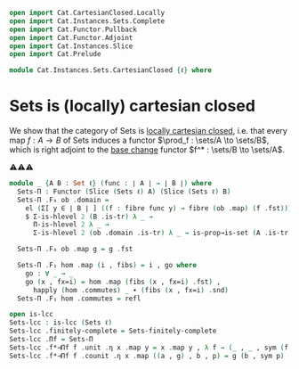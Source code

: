 ```agda
open import Cat.CartesianClosed.Locally
open import Cat.Instances.Sets.Complete
open import Cat.Functor.Pullback
open import Cat.Functor.Adjoint
open import Cat.Instances.Slice
open import Cat.Prelude

module Cat.Instances.Sets.CartesianClosed {ℓ} where
```

<!--
```agda
open Functor
open /-Obj
open /-Hom
open _⊣_
open _=>_
```
-->

# Sets is (locally) cartesian closed

We show that the category of Sets is [locally cartesian closed], i.e.
that every map $f : A \to B$ of Sets induces a functor $\prod_f :
\sets/A \to \sets/B$, which is right adjoint to the [base change]
functor $f^* : \sets/B \to \sets/A$.

[locally cartesian closed]: Cat.CartesianClosed.Locally.html
[base change]: Cat.Functor.Pullback.html

⚠️⚠️⚠️

```agda
module _ {A B : Set ℓ} (func : ∣ A ∣ → ∣ B ∣) where
  Sets-Π : Functor (Slice (Sets ℓ) A) (Slice (Sets ℓ) B)
  Sets-Π .F₀ ob .domain =
    el (Σ[ y ∈ ∣ B ∣ ] ((f : fibre func y) → fibre (ob .map) (f .fst)))
    $ Σ-is-hlevel 2 (B .is-tr) λ _ →
      Π-is-hlevel 2 λ _ →
      Σ-is-hlevel 2 (ob .domain .is-tr) λ _ → is-prop→is-set (A .is-tr _ _)

  Sets-Π .F₀ ob .map g = g .fst

  Sets-Π .F₁ hom .map (i , fibs) = i , go where
    go : ∀ _ → _
    go (x , fx=i) = hom .map (fibs (x , fx=i) .fst) ,
      happly (hom .commutes) _ ∙ (fibs (x , fx=i) .snd)
  Sets-Π .F₁ hom .commutes = refl
```

<!--
```agda
  Sets-Π .F-id = /-Hom-path
    (funext λ x → Σ-pathp refl (funext λ x → Σ-pathp refl (A .is-tr _ _ _ _)))
  Sets-Π .F-∘ f g = /-Hom-path
    (funext λ x → Σ-pathp refl (funext λ x → Σ-pathp refl (A .is-tr _ _ _ _)))
```
-->

```agda
open is-lcc
Sets-lcc : is-lcc (Sets ℓ)
Sets-lcc .finitely-complete = Sets-finitely-complete
Sets-lcc .Πf = Sets-Π
Sets-lcc .f*⊣Πf f .unit .η x .map y = x .map y , λ f → (_ , _ , sym (f .snd)) , refl
Sets-lcc .f*⊣Πf f .counit .η x .map ((a , g) , b , p) = g (b , sym p) .fst
```

<!--
```agda
Sets-lcc .f*⊣Πf f .unit .η x .commutes = refl
Sets-lcc .f*⊣Πf {a} {b} f .unit .is-natural x y g =
  /-Hom-path (funext λ x → Σ-pathp (happly (g .commutes) _)
    (funext-dep (λ p → Σ-pathp-dep (Σ-pathp refl (Σ-pathp (λ i → p i .fst)
      (is-set→squarep (λ i j → b .is-tr) _ _ _ _)))
      (is-set→squarep (λ i j → a .is-tr) _ _ _ _))))
Sets-lcc .f*⊣Πf f .counit .η x .commutes = funext λ where
  ((a , g) , b , p) → g (b , sym p) .snd
Sets-lcc .f*⊣Πf {a} {b} f .counit .is-natural x y g =
  /-Hom-path (funext λ x → ap (g .map ⊙ fst ⊙ x .fst .snd)
    (Σ-pathp refl (b .is-tr _ _ _ _)))
Sets-lcc .f*⊣Πf {a} {b} f .zig {A} =
  /-Hom-path (funext λ x → Σ-pathp refl (Σ-pathp refl (b .is-tr _ _ _ _)))
Sets-lcc .f*⊣Πf {a} {b} f .zag =
  /-Hom-path (funext (λ x → Σ-pathp refl
    (funext λ x → Σ-pathp refl (a .is-tr _ _ _ _))))
```
-->
